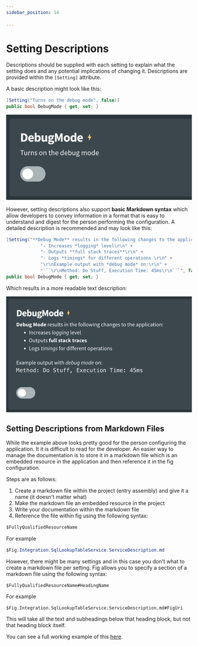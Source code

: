 ```yaml
---
sidebar_position: 14

---
```


# Setting Descriptions

Descriptions should be supplied with each setting to explain what the setting does and any potential implications of changing it. Descriptions are provided within the `[Setting]` attribute.

A basic description might look like this:

``` csharp
[Setting("Turns on the debug mode", false)]
public bool DebugMode { get; set; }
```

![image-20230725221606792](../../../static/img/image-20230725221606792.png)

However, setting descriptions also support **basic Markdown syntax** which allow developers to convey information in a format that is easy to understand and digest for the person performing the configuration. A detailed description is recommended and may look like this:

``` csharp
[Setting("**Debug Mode** results in the following changes to the application:\r\n" +
             "- Increases *logging* level\r\n" +
             "- Outputs **full stack traces**\r\n" +
             "- Logs *timings* for different operations \r\n" +
             "\r\nExample output with *debug mode* on:\r\n" +
             "```\r\nMethod: Do Stuff, Execution Time: 45ms\r\n```", false)]
public bool DebugMode { get; set; }
```

Which results in a more readable text description:

![image-20230725222814110](../../../static/img/image-20230725222814110.png)



## Setting Descriptions from Markdown Files

While the example above looks pretty good for the person configuring the application. It it is difficult to read for the developer. An easier way to manage the documentation is to store it in a markdown file which is an embedded resource in the application and then reference it in the fig configuration.

Steps are as follows:

1. Create a markdown file within the project (entry assembly) and give it a name (it doesn't matter what)
2. Make the markdown file an embedded resource in the project
3. Write your documentation within the markdown file
4. Reference the file within fig using the following syntax:

```csharp
$FullyQualifiedResourceName
```

For example

```csharp
$Fig.Integration.SqlLookupTableService.ServiceDescription.md
```

However, there might be many settings and in this case you don't what to create a markdown file per setting. Fig allows you to specify a section of a markdown file using the following syntax:

```
$FullyQualifiedResourceName#HeadingName
```

For example

```
$Fig.Integration.SqlLookupTableService.ServiceDescription.md#FigUri
```

This will take all the text and subheadings below that heading block, but not that heading block itself.

You can see a full working example of this [here](https://github.com/mzbrau/fig/blob/main/src/integrations/Fig.Integration.SqlLookupTableService/Settings.cs#L11).

